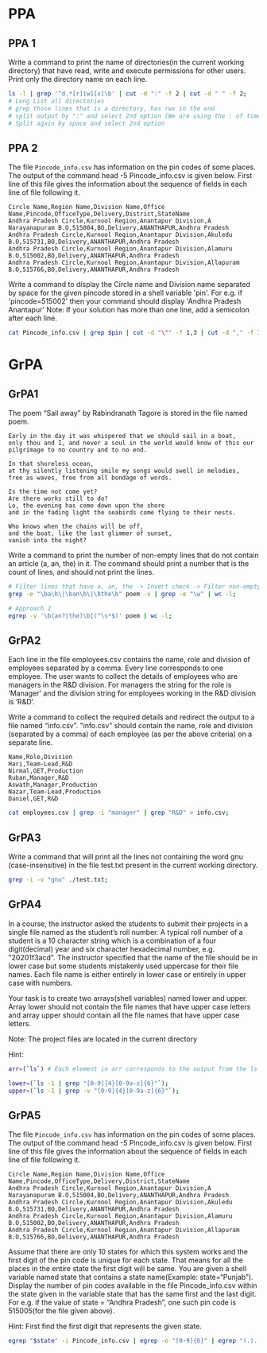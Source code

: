 # PPA

## PPA 1

Write a command to print the name of directories(in the current working directory) that have read, write and execute permissions for other users. Print only the directory name on each line.

```bash
ls -l | grep '^d.*[r][w][x]\b' | cut -d ":" -f 2 | cut -d " " -f 2;
# Long List all directories
# grep those lines that is a directory, has rwx in the end
# split output by ":" and select 2nd option [We are using the : of time to split]
# Split again by space and select 2nd option
```

## PPA 2

The file `Pincode_info.csv` has information on the pin codes of some places. The output of the command head -5 Pincode_info.csv is given below. First line of this file gives the information about the sequence of fields in each line of file following it.

```csv
Circle Name,Region Name,Division Name,Office Name,Pincode,OfficeType,Delivery,District,StateName
Andhra Pradesh Circle,Kurnool Region,Anantapur Division,A Narayanapuram B.O,515004,BO,Delivery,ANANTHAPUR,Andhra Pradesh
Andhra Pradesh Circle,Kurnool Region,Anantapur Division,Akuledu B.O,515731,BO,Delivery,ANANTHAPUR,Andhra Pradesh
Andhra Pradesh Circle,Kurnool Region,Anantapur Division,Alamuru B.O,515002,BO,Delivery,ANANTHAPUR,Andhra Pradesh
Andhra Pradesh Circle,Kurnool Region,Anantapur Division,Allapuram B.O,515766,BO,Delivery,ANANTHAPUR,Andhra Pradesh
```

Write a command to display the Circle name and Division name separated by space for the given pincode  stored in a shell variable 'pin'. 
For  e.g. if 'pincode=515002' then your command should display 'Andhra Pradesh Anantapur'
Note: If your solution has more than one line, add a semicolon after each line.

```bash
cat Pincode_info.csv | grep $pin | cut -d "\"" -f 1,3 | cut -d "," -f 1,3 | sed "s/ Circle,/ /;s/ Division//";
```

# GrPA

## GrPA1

The poem “Sail away” by Rabindranath Tagore is stored in the file named poem.

```
Early in the day it was whispered that we should sail in a boat,
only thou and I, and never a soul in the world would know of this our
pilgrimage to no country and to no end.

In that shoreless ocean,
at thy silently listening smile my songs would swell in melodies,
free as waves, free from all bondage of words.

Is the time not come yet?
Are there works still to do?
Lo, the evening has come down upon the shore
and in the fading light the seabirds come flying to their nests.

Who knows when the chains will be off,
and the boat, like the last glimmer of sunset,
vanish into the night?
```

Write a command to print the number of non-empty lines that do not contain an article (a, an, the) in it. The command should print a number that is the count of lines, and should not print the lines.


```bash
# Filter lines that have a, an, the -> Invert check -> Filter non-empty lines -> Line count.
grep -e "\ba\b\|\ban\b\|\bthe\b" poem -v | grep -e "\w" | wc -l;

# Approach 2
egrep -v '\b(an?|the)\b|(^\s*$)' poem | wc -l;

```


## GrPA2

Each line in the file employees.csv contains the name, role and division of employees separated by a comma. Every line corresponds to one employee. The user wants to collect the details of employees who are managers in the R&D division. For managers the string for the role is ‘Manager’ and the division string for employees working in the R&D division is ‘R&D’.

Write a command to collect the required details and redirect the output to a file named “info.csv”. "info.csv" should contain the name, role and division (separated by a comma) of each employee (as per the above criteria) on a separate line.

```csv
Name,Role,Division
Hari,Team-Lead,R&D
Nirmal,GET,Production
Ruban,Manager,R&D
Aswath,Manager,Production
Nazar,Team-Lead,Production
Daniel,GET,R&D
```

```bash
cat employees.csv | grep -i "manager" | grep "R&D" > info.csv;
```

## GrPA3

Write a command that will print all the lines not containing the word gnu (case-insensitive) in the file test.txt present in the current working directory.

```bash
grep -i -v "gnu" ./test.txt;
```

## GrPA4

In a course, the instructor asked the students to submit their projects in a single file named as the student’s roll number. A typical roll number of a student is a 10 character string which is a combination of a four digit(decimal) year and six character hexadecimal number, e.g. "20201f3acd". The instructor specified that the name of the file should be in lower case but some students mistakenly used uppercase for their file names. Each file name is either entirely in lower case or entirely in upper case with numbers.

Your task is to create two arrays(shell variables) named lower and upper. Array lower should not contain the file names that have upper case letters and array upper should contain all the file names that have upper case letters.

Note: The project files are located in the current directory

Hint:

```bash
arr=(`ls`) # Each element in arr corresponds to the output from the ls
```

```bash
lower=(`ls -1 | grep "[0-9]{4}[0-9a-z]{6}"`);
upper=(`ls -1 | grep -v "[0-9]{4}[0-9a-z]{6}"`);
```

## GrPA5

The file `Pincode_info.csv` has information on the pin codes of some places. The output of the command head -5 Pincode_info.csv is given below. First line of this file gives the information about the sequence of fields in each line of file following it.

```csv
Circle Name,Region Name,Division Name,Office Name,Pincode,OfficeType,Delivery,District,StateName
Andhra Pradesh Circle,Kurnool Region,Anantapur Division,A Narayanapuram B.O,515004,BO,Delivery,ANANTHAPUR,Andhra Pradesh
Andhra Pradesh Circle,Kurnool Region,Anantapur Division,Akuledu B.O,515731,BO,Delivery,ANANTHAPUR,Andhra Pradesh
Andhra Pradesh Circle,Kurnool Region,Anantapur Division,Alamuru B.O,515002,BO,Delivery,ANANTHAPUR,Andhra Pradesh
Andhra Pradesh Circle,Kurnool Region,Anantapur Division,Allapuram B.O,515766,BO,Delivery,ANANTHAPUR,Andhra Pradesh
```

Assume that there are only 10 states for which this system works and the first digit of the pin code is unique for each state. That means for all the places in the entire state the first digit will be same. You are given a shell variable named state that contains a state name(Example: state=“Punjab”). Display the number of pin codes available in the file Pincode_info.csv within the state given in the variable state that has the same first and the last digit. For e.g. if the value of state = “Andhra Pradesh”, one such pin code is 515005(for the file given above).

Hint: First find the first digit that represents the given state.

```bash
egrep "$state" -i Pincode_info.csv | egrep -o "[0-9]{6}" | egrep "(.)....\1" | wc -l;
```


